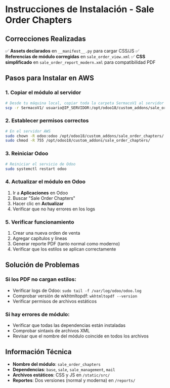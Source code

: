 # Instrucciones de Instalación - Sale Order Chapters

## Correcciones Realizadas

✅ **Assets declarados** en `__manifest__.py` para cargar CSS/JS
✅ **Referencias de módulo corregidas** en `sale_order_view.xml`
✅ **CSS simplificado** en `sale_order_report_modern.xml` para compatibilidad PDF

## Pasos para Instalar en AWS

### 1. Copiar el módulo al servidor
```bash
# Desde tu máquina local, copiar toda la carpeta SermacoV1 al servidor
scp -r SermacoV1/ usuario@IP_SERVIDOR:/opt/odoo18/custom_addons/sale_order_chapters/
```

### 2. Establecer permisos correctos
```bash
# En el servidor AWS
sudo chown -R odoo:odoo /opt/odoo18/custom_addons/sale_order_chapters/
sudo chmod -R 755 /opt/odoo18/custom_addons/sale_order_chapters/
```

### 3. Reiniciar Odoo
```bash
# Reiniciar el servicio de Odoo
sudo systemctl restart odoo
```

### 4. Actualizar el módulo en Odoo
1. Ir a **Aplicaciones** en Odoo
2. Buscar "Sale Order Chapters"
3. Hacer clic en **Actualizar**
4. Verificar que no hay errores en los logs

### 5. Verificar funcionamiento
1. Crear una nueva orden de venta
2. Agregar capítulos y líneas
3. Generar reporte PDF (tanto normal como moderno)
4. Verificar que los estilos se aplican correctamente

## Solución de Problemas

### Si los PDF no cargan estilos:
- Verificar logs de Odoo: `sudo tail -f /var/log/odoo/odoo.log`
- Comprobar versión de wkhtmltopdf: `wkhtmltopdf --version`
- Verificar permisos de archivos estáticos

### Si hay errores de módulo:
- Verificar que todas las dependencias están instaladas
- Comprobar sintaxis de archivos XML
- Revisar que el nombre del módulo coincide en todos los archivos

## Información Técnica

- **Nombre del módulo**: `sale_order_chapters`
- **Dependencias**: `base`, `sale`, `sale_management`, `mail`
- **Archivos estáticos**: CSS y JS en `/static/src/`
- **Reportes**: Dos versiones (normal y moderna) en `/reports/`